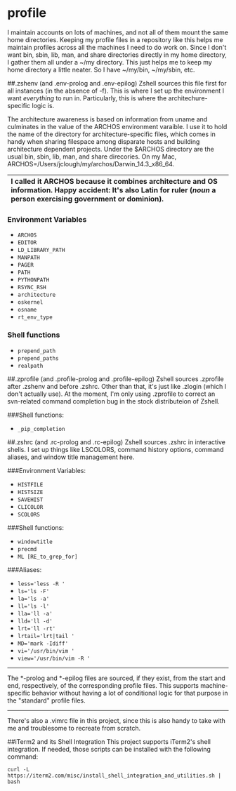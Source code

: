 # profile
I maintain accounts on lots of machines, and not all of them mount the same
home directories. Keeping my profile files in a repository like this helps me
maintain profiles across all the machines I need to do work on. Since I don't
want bin, sbin, lib, man, and share directories directly in my home directory,
I gather them all under a ~/my directory. This just helps me to keep my home
directory a little neater. So I have ~/my/bin, ~/my/sbin, etc.

##.zshenv (and .env-prolog and .env-epilog)
Zshell sources this file first for all instances (in the absence of -f). This
is where I set up the environment I want *everything* to run in. Particularly,
this is where the architechure-specific logic is.

The architecture awareness is based on information from uname and culminates in
the value of the ARCHOS environment varaible. I use it to hold the name of the
directory for architecture-specific files, which comes in handy when sharing
filespace among disparate hosts and building architecture dependent projects.
Under the $ARCHOS directory are the usual bin, sbin, lib, man, and share
direcories. On my Mac, ARCHOS=/Users/jclough/my/archos/Darwin_14.3_x86_64.

| I called it ARCHOS because it combines architecture and OS information. Happy accident: It's also Latin for **ruler** (*noun* a person exercising government or dominion). |
|:----------------------------------------------|



### Environment Variables

- `ARCHOS`
- `EDITOR`
- `LD_LIBRARY_PATH`
- `MANPATH`
- `PAGER`
- `PATH`
- `PYTHONPATH`
- `RSYNC_RSH`
- `architecture`
- `oskernel`
- `osname`
- `rt_env_type`

### Shell functions

- `prepend_path`
- `prepend_paths`
- `realpath`

##.zprofile (and .profile-prolog and .profile-epilog)
Zshell sources .zprofile after .zshenv and before .zshrc. Other than that, it's
just like .zlogin (which I don't actually use). At the moment, I'm only using
.zprofile to correct an svn-related command completion bug in the stock
distributeion of Zshell.

###Shell functions:

- `_pip_completion`

##.zshrc (and .rc-prolog and .rc-epilog)
Zshell sources .zshrc in interactive shells. I set up things like LSCOLORS,
command history options, command aliases, and window title management here.

###Environment Variables:

- `HISTFILE`
- `HISTSIZE`
- `SAVEHIST`
- `CLICOLOR`
- `SCOLORS`

###Shell functions:

- `windowtitle`
- `precmd`
- `ML [RE_to_grep_for]`

###Aliases:

- `less='less -R '`
- `ls='ls -F'`
- `la='ls -a'`
- `ll='ls -l'`
- `lla='ll -a'`
- `lld='ll -d'`
- `lrt='ll -rt'`
- `lrtail='lrt|tail '`
- `MD='mark -Idiff'`
- `vi='/usr/bin/vim '`
- `view='/usr/bin/vim -R '`

---

The *-prolog and *-epilog files are sourced, if they exist, from the start and
end, respectively, of the corresponding profile files. This supports
machine-specific behavior without having a lot of conditional logic for that
purpose in the "standard" profile files.

---

There's also a .vimrc file in this project, since this is also handy to take
with me and troublesome to recreate from scratch.


##iTerm2 and its Shell Integration
This project supports iTerm2's shell integration. If needed, those scripts
can be installed with the following command:

  `curl -L https://iterm2.com/misc/install_shell_integration_and_utilities.sh | bash`
